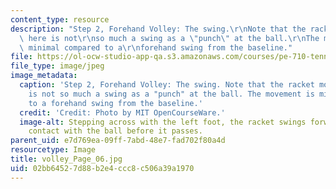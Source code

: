 ```yaml
---
content_type: resource
description: "Step 2, Forehand Volley: The swing.\r\nNote that the racket movement\
  \ here is not\r\nso much a swing as a \"punch\" at the ball.\r\nThe movement is\
  \ minimal compared to a\r\nforehand swing from the baseline."
file: https://ol-ocw-studio-app-qa.s3.amazonaws.com/courses/pe-710-tennis-spring-2007/02bb64527d88b2e4ccc8c506a39a1970_volley_Page_06.jpg
file_type: image/jpeg
image_metadata:
  caption: 'Step 2, Forehand Volley: The swing. Note that the racket movement here
    is not so much a swing as a "punch" at the ball. The movement is minimal compared
    to a forehand swing from the baseline.'
  credit: 'Credit: Photo by MIT OpenCourseWare.'
  image-alt: Stepping across with the left foot, the racket swings forward, making
    contact with the ball before it passes.
parent_uid: e7d769ea-09ff-7abd-48e7-fad702f80a4d
resourcetype: Image
title: volley_Page_06.jpg
uid: 02bb6452-7d88-b2e4-ccc8-c506a39a1970
---
```

